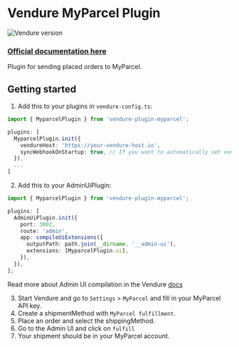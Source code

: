# Vendure MyParcel Plugin

![Vendure version](https://img.shields.io/npm/dependency-version/vendure-plugin-myparcel/dev/@vendure/core)

### [Official documentation here](https://pinelab-plugins.com/plugin/vendure-plugin-myparcel)

Plugin for sending placed orders to MyParcel.

## Getting started

1. Add this to your plugins in `vendure-config.ts`:

```ts
import { MyparcelPlugin } from 'vendure-plugin-myparcel';

plugins: [
  MyparcelPlugin.init({
    vendureHost: 'https://your-vendure-host.io',
    syncWebhookOnStartup: true, // If you want to automatically set vendureHost as webhook on MyParcel account
  }),
  ...
]
```

2. Add this to your AdminUiPlugin:

```ts
import { MyparcelPlugin } from 'vendure-plugin-myparcel';

plugins: [
  AdminUiPlugin.init({
    port: 3002,
    route: 'admin',
    app: compileUiExtensions({
      outputPath: path.join(__dirname, '__admin-ui'),
      extensions: [MyparcelPlugin.ui],
    }),
  }),
];
```

Read more about Admin UI compilation in the Vendure
[docs](https://www.vendure.io/docs/plugins/extending-the-admin-ui/#compiling-as-a-deployment-step)

3. Start Vendure and go to `Settings` > `MyParcel` and fill in your MyParcel API key.
4. Create a shipmentMethod with `MyParcel fulfillment`.
5. Place an order and select the shippingMethod.
6. Go to the Admin UI and click on `fulfill`
7. Your shipment should be in your MyParcel account.
